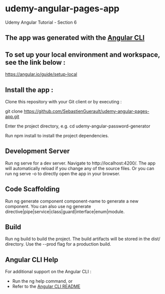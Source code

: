 # udemy-angular-pages-app
 Udemy Angular Tutorial - Section 6
 
 ## **The app was generated with the [Angular CLI](https://github.com/angular/angular-cli)**

## To set up your local environment and workspace, see the link below : 

https://angular.io/guide/setup-local


## **Install the app :**

Clone this repository with your Git client or by executing :

git clone https://github.com/SebastienGuerault/udemy-angular-pages-app.git

Enter the project directory, e.g. cd udemy-angular-password-generator

Run npm install to install the project dependencies.

## **Development Server**

Run ng serve for a dev server. Navigate to http://localhost:4200/. The app will automatically reload if you change any of the source files.
Or you can run ng serve -o to directly open the app in your browser.

## **Code Scaffolding**

Run ng generate component component-name to generate a new component. You can also use ng generate directive|pipe|service|class|guard|interface|enum|module.

## **Build**

Run ng build to build the project. The build artifacts will be stored in the dist/ directory. Use the --prod flag for a production build.

## **Angular CLI Help**

For additional support on the Angular CLI :

- Run the ng help command, or
- Refer to the [Angular CLI README](https://github.com/angular/angular-cli/blob/master/README.md)
